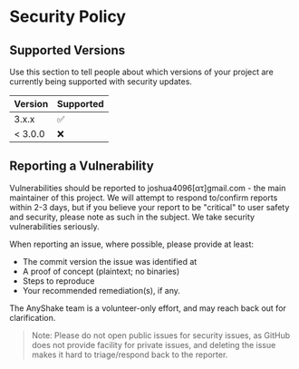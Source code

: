 # Security Policy

## Supported Versions

Use this section to tell people about which versions of your project are
currently being supported with security updates.

| Version | Supported          |
| ------- | ------------------ |
| 3.x.x   | :white_check_mark: |
| < 3.0.0 | :x:                |

## Reporting a Vulnerability

Vulnerabilities should be reported to joshua4096[ατ]gmail.com - the main maintainer of this project. We will attempt to respond to/confirm reports within 2-3 days, but if you believe your report to be "critical" to user safety and security, please note as such in the subject. We take security vulnerabilities seriously.

When reporting an issue, where possible, please provide at least:

* The commit version the issue was identified at
* A proof of concept (plaintext; no binaries)
* Steps to reproduce
* Your recommended remediation(s), if any.

The AnyShake team is a volunteer-only effort, and may reach back out for clarification.

> Note: Please do not open public issues for security issues, as GitHub does not provide facility for private issues, and deleting the issue makes it hard to triage/respond back to the reporter.
